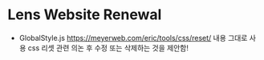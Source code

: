 # Lens Website Renewal

- GlobalStyle.js
  https://meyerweb.com/eric/tools/css/reset/ 내용 그대로 사용
  css 리셋 관련 의논 후 수정 또는 삭제하는 것을 제안함!
